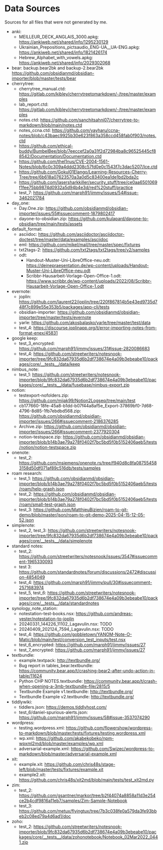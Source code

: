 # Data Sources

Sources for all files that were not generated by me.

- anki:
  - MEILLEUR_DECK_ANGLAIS_3000.apkg: https://ankiweb.net/shared/info/1295230129
  - Ukrainian_Prepositions_pictsaudio_ENG-UA__UA-ENG.apkg: https://ankiweb.net/shared/info/1821426174
  - Hebrew_Alphabet_with_vowels.apkg: https://ankiweb.net/shared/info/2029302068
- bear: backup.bear2bk and backup-2.bear2bk https://github.com/obsidianmd/obsidian-importer/blob/master/tests/bear
- cherrytree:
  - cherrytree_manual.ctd: https://gitlab.com/kibley/cherrytreetomarkdown/-/tree/master/examples
  - lab_report.ctd: https://gitlab.com/kibley/cherrytreetomarkdown/-/tree/master/examples
  - notes.ctd: https://github.com/sanchitsahni07/cherrytree-to-markdown/blob/main/notes.ctd
  - notes_ccna.ctd: https://github.com/yayharu/ccna-notes/blob/c43baec9925b30e623f863a358ccd458fab0f903/notes.ctd
  - https://github.com/ethical-buddy/BumbelBee/blob/7eeccef2a0a31f2d72984ba8c96525445cf88542/Documentation/Documentation.ctd
  - https://github.com/thel1nus/CVE-2004-1561-Notes/blob/6c0c309a4ddd2308c57fd0e0c1543f7c3dac5207/Ice.ctd
  - https://github.com/Gokul01Elango/Learning-Resources-Cherry-Tree/tree/6b618a07623570a3a0d5c83400ea1de1bd2bda2c
  - https://github.com/lasersharkkiller/security_stuff/tree/ce0aa6501069f1fee75bb9874d0932a5d94b4e3d/red%20stuff/practice
  - test_7: https://github.com/marph91/jimmy/issues/54#issue-3462021784
- day_one:
  - Day.One.zip: https://github.com/obsidianmd/obsidian-importer/issues/55#issuecomment-1879802417
  - dayone-to-obsidian.zip: https://github.com/kulapard/dayone-to-obsidian/tree/main/tests/assets
- default_format:
  - asciidoc: https://github.com/asciidoctor/asciidoctor-doctest/tree/master/data/examples/asciidoc
  - eml: https://github.com/mikel/mail/tree/master/spec/fixtures
  - txt2tags-2: https://github.com/txt2tags/txt2tags/tree/v2/samples
  - odt:
    - Handout-Muster-Uni-LibreOffice-neu.odt: https://deinepraesentation.de/wp-content/uploads/Handout-Muster-Uni-LibreOffice-neu.odt
    - Scribbr-Hausarbeit-Vorlage-Open-Office-1.odt: https://www.scribbr.de/wp-content/uploads/2022/08/Scribbr-Hausarbeit-Vorlage-Open-Office-1.odt
- evernote:
  - joplin: https://github.com/laurent22/joplin/tree/220f867814b5e43ed9735d748f7c899e55e353b5/packages/app-cli/tests
  - obsidian-importer: https://github.com/obsidianmd/obsidian-importer/tree/master/tests/evernote
  - yarle: https://github.com/akosbalasko/yarle/tree/master/test/data
  - test_4: https://discourse.joplinapp.org/t/error-importing-notes-from-format-enex/45831
- google keep:
  - test_3_encrypted: https://github.com/marph91/jimmy/issues/31#issue-2820086683
  - test_4: https://github.com/streetwriters/notesnook-importer/tree/9fc832da67935d6b2df738674e4a09b3ebeabe10/packages/core/__tests__/data/keep
- nimbus_note:
  - test_1: https://github.com/streetwriters/notesnook-importer/blob/9fc832da67935d6b2df738674e4a09b3ebeabe10/packages/core/__tests__/data/fusebase/nimbus-export.zip
- notion:
  - testexport-nofolders.zip: https://github.com/mijak99/Notion2Logseq/tree/main/test
  - cb177660-18fe-45a8-b1dd-b07f44a8af5e_Export-37869bf0-7d68-4796-8d85-1fb7ebdbd568.zip: https://github.com/obsidianmd/obsidian-importer/issues/266#issuecomment-2186376285
  - Archive.zip: https://github.com/obsidianmd/obsidian-importer/issues/266#issuecomment-2377920304
  - notion-testspace.zip: https://github.com/obsidianmd/obsidian-importer/blob/b14b3ae79a278f0402f7bc5bd5f0b5152406aeb5/tests/notion/notion-testspace.zip
- onenote:
  - test_2: https://github.com/msiemens/onenote.rs/tree/f940d8c8fa087554583158d50df071af89c516db/tests/samples
- roam research:
  - test_1: https://github.com/obsidianmd/obsidian-importer/blob/b14b3ae79a278f0402f7bc5bd5f0b5152406aeb5/tests/roam/help-graph.json
  - test_2: https://github.com/obsidianmd/obsidian-importer/blob/b14b3ae79a278f0402f7bc5bd5f0b5152406aeb5/tests/roam/small-test-graph.json
  - test_3: https://github.com/MatthieuBizien/roam-to-git-demo/blob/master/json/roam-to-git-demo-2025-04-15-12-05-52.json
- simplenote:
  - test_2, test_3: https://github.com/streetwriters/notesnook-importer/tree/9fc832da67935d6b2df738674e4a09b3ebeabe10/packages/core/__tests__/data/simplenote
- standard notes:
  - test_2: https://github.com/streetwriters/notesnook/issues/3547#issuecomment-1965330093
  - test 3: https://github.com/standardnotes/forum/discussions/2472#discussion-4854049
  - test_4: https://github.com/marph91/jimmy/pull/30#issuecomment-2571683974
  - test_5, test_6: https://github.com/streetwriters/notesnook-importer/tree/9fc832da67935d6b2df738674e4a09b3ebeabe10/packages/core/__tests__/data/standardnotes
- synology_note_station:
  - notestation-test-books.nsx: https://github.com/andreas-vester/notestation-to-joplin
  - 20240331_144226_11102_Lagavulin.nsx: TODO
  - 20240409_202124_7594_Lagavulin.nsx: TODO
  - test_4: https://github.com/gobbletown/YANOM-Note-O-Matic/blob/main/test/conversion_test_inputs/test.nsx
  - test_6_encrypted: https://github.com/marph91/jimmy/issues/27
  - test_7_encrypted: https://github.com/marph91/jimmy/issues/27
- textbundle:
  - example.textpack: http://textbundle.org/
  - Bug report in tables_bear.textbundle: https://community.bear.app/t/crashing-bear2-after-undo-action-in-table/11624
  - Python CHP NOTES.textbundle: https://community.bear.app/t/crash-when-opening-a-3mb-textbundle-file/2815/5
  - Textbundle Example v1.textbundle: http://textbundle.org/
  - Textbundle Example v2.textbundle: http://textbundle.org/
- tiddlywiki:
  - tiddlers.json: https://demos.tiddlyhost.com/
  - test_6/daniel-spurious-alerts.json: https://github.com/marph91/jimmy/issues/58#issue-3537074290
- wordpress:
  - testing.wordpress.xml: https://github.com/flowershow/wordpress-to-markdown/blob/master/tests/fixtures/testing.wordpress.xml
  - wp.xml: https://github.com/akabekobeko/npm-wpxml2md/blob/master/examples/wp.xml
  - adversarial-example.xml: https://github.com/Swizec/wordpress-to-markdown/blob/master/adversarial-example.xml
- xit:
  - example.xit: https://github.com/chris48s/stage-left/blob/master/tests/fixtures/example.xit
  - example2.xit: https://github.com/chris48s/xit2md/blob/main/tests/test_xit2md.py
- zim:
  - test_2: https://github.com/gsantner/markor/tree/b2f44074a8858a11d3e254ce2b4cdf9816a11eb7/samples/Zim-Sample-Notebook
  - test_3: https://github.com/metux/flyingtux/tree/7b3c038fe0a579da3fe93bbeb2c08ed79a4d6ad1/doc
- zoho:
  - test_2: https://github.com/streetwriters/notesnook-importer/blob/9fc832da67935d6b2df738674e4a09b3ebeabe10/packages/core/__tests__/data/zohonotebook/Notebook_02Mar2022_0441.zip
